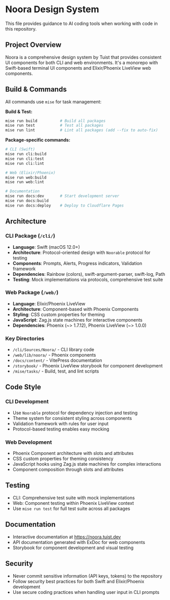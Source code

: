 # Noora Design System

This file provides guidance to AI coding tools when working with code in this repository.

## Project Overview

Noora is a comprehensive design system by Tuist that provides consistent UI components for both CLI and web environments. It's a monorepo with Swift-based terminal UI components and Elixir/Phoenix LiveView web components.

## Build & Commands

All commands use `mise` for task management:

**Build & Test:**
```bash
mise run build          # Build all packages
mise run test           # Test all packages
mise run lint           # Lint all packages (add --fix to auto-fix)
```

**Package-specific commands:**
```bash
# CLI (Swift)
mise run cli:build
mise run cli:test
mise run cli:lint

# Web (Elixir/Phoenix)
mise run web:build
mise run web:lint

# Documentation
mise run docs:dev       # Start development server
mise run docs:build
mise run docs:deploy    # Deploy to Cloudflare Pages
```

## Architecture

### CLI Package (`/cli/`)
- **Language**: Swift (macOS 12.0+)
- **Architecture**: Protocol-oriented design with `Noorable` protocol for testing
- **Components**: Prompts, Alerts, Progress indicators, Validation framework
- **Dependencies**: Rainbow (colors), swift-argument-parser, swift-log, Path
- **Testing**: Mock implementations via protocols, comprehensive test suite

### Web Package (`/web/`)
- **Language**: Elixir/Phoenix LiveView
- **Architecture**: Component-based with Phoenix Components
- **Styling**: CSS custom properties for theming
- **JavaScript**: Zag.js state machines for interactive components
- **Dependencies**: Phoenix (~> 1.7.12), Phoenix LiveView (~> 1.0.0)

### Key Directories
- `/cli/Sources/Noora/` - CLI library code
- `/web/lib/noora/` - Phoenix components
- `/docs/content/` - VitePress documentation
- `/storybook/` - Phoenix LiveView storybook for component development
- `/mise/tasks/` - Build, test, and lint scripts

## Code Style

### CLI Development
- Use `Noorable` protocol for dependency injection and testing
- Theme system for consistent styling across components
- Validation framework with rules for user input
- Protocol-based testing enables easy mocking

### Web Development
- Phoenix Component architecture with slots and attributes
- CSS custom properties for theming consistency
- JavaScript hooks using Zag.js state machines for complex interactions
- Component composition through slots and attributes

## Testing
- CLI: Comprehensive test suite with mock implementations
- Web: Component testing within Phoenix LiveView context
- Use `mise run test` for full test suite across all packages

## Documentation
- Interactive documentation at https://noora.tuist.dev
- API documentation generated with ExDoc for web components
- Storybook for component development and visual testing

## Security
- Never commit sensitive information (API keys, tokens) to the repository
- Follow security best practices for both Swift and Elixir/Phoenix development
- Use secure coding practices when handling user input in CLI prompts